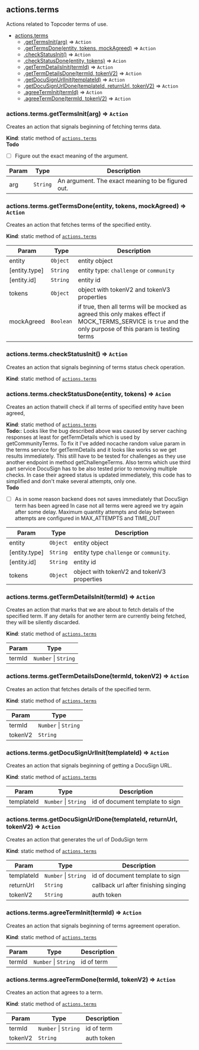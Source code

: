 <a name="module_actions.terms"></a>

## actions.terms
Actions related to Topcoder terms of use.


* [actions.terms](#module_actions.terms)
    * [.getTermsInit(arg)](#module_actions.terms.getTermsInit) ⇒ <code>Action</code>
    * [.getTermsDone(entity, tokens, mockAgreed)](#module_actions.terms.getTermsDone) ⇒ <code>Action</code>
    * [.checkStatusInit()](#module_actions.terms.checkStatusInit) ⇒ <code>Action</code>
    * [.checkStatusDone(entity, tokens)](#module_actions.terms.checkStatusDone) ⇒ <code>Acion</code>
    * [.getTermDetailsInit(termId)](#module_actions.terms.getTermDetailsInit) ⇒ <code>Action</code>
    * [.getTermDetailsDone(termId, tokenV2)](#module_actions.terms.getTermDetailsDone) ⇒ <code>Action</code>
    * [.getDocuSignUrlInit(templateId)](#module_actions.terms.getDocuSignUrlInit) ⇒ <code>Action</code>
    * [.getDocuSignUrlDone(templateId, returnUrl, tokenV2)](#module_actions.terms.getDocuSignUrlDone) ⇒ <code>Action</code>
    * [.agreeTermInit(termId)](#module_actions.terms.agreeTermInit) ⇒ <code>Action</code>
    * [.agreeTermDone(termId, tokenV2)](#module_actions.terms.agreeTermDone) ⇒ <code>Action</code>

<a name="module_actions.terms.getTermsInit"></a>

### actions.terms.getTermsInit(arg) ⇒ <code>Action</code>
Creates an action that signals beginning of fetching terms data.

**Kind**: static method of [<code>actions.terms</code>](#module_actions.terms)  
**Todo**

- [ ] Figure out the exact meaning of the argument.


| Param | Type | Description |
| --- | --- | --- |
| arg | <code>String</code> | An argument. The exact meaning to be figured out. |

<a name="module_actions.terms.getTermsDone"></a>

### actions.terms.getTermsDone(entity, tokens, mockAgreed) ⇒ <code>Action</code>
Creates an action that fetches terms of the specified entity.

**Kind**: static method of [<code>actions.terms</code>](#module_actions.terms)  

| Param | Type | Description |
| --- | --- | --- |
| entity | <code>Object</code> | entity object |
| [entity.type] | <code>String</code> | entity type: `challenge` or `community` |
| [entity.id] | <code>String</code> | entity id |
| tokens | <code>Object</code> | object with tokenV2 and tokenV3 properties |
| mockAgreed | <code>Boolean</code> | if true, then all terms will be mocked as   agreed this only makes effect if MOCK_TERMS_SERVICE is `true` and the only  purpose of this param is testing terms |

<a name="module_actions.terms.checkStatusInit"></a>

### actions.terms.checkStatusInit() ⇒ <code>Action</code>
Creates an action that signals beginning of terms status check
 operation.

**Kind**: static method of [<code>actions.terms</code>](#module_actions.terms)  
<a name="module_actions.terms.checkStatusDone"></a>

### actions.terms.checkStatusDone(entity, tokens) ⇒ <code>Acion</code>
Creates an action thatwill check if all terms of specified entity have been agreed,

**Kind**: static method of [<code>actions.terms</code>](#module_actions.terms)  
**Todo:**: Looks like the bug described above was caused by server caching responses
at least for getTermDetails which is used by getCommunityTerms.
To fix it I've added nocache random value param in the terms service
for getTermDetails and it looks like works so we get results immediately.
This still have to be tested for challenges as they use another endpoint
in method getChallengeTerms.
Also terms which use third part service DocuSign has to be also tested prior
to removing multiple checks.
In case their agreed status is updated immediately, this code
has to simplified and don't make several attempts, only one.  
**Todo**

- [ ] As in some reason backend does not saves immediately that DocuSign term has been agreed
In case not all terms were agreed we try again after some delay.
Maximum quantity attempts and delay between attempts are configured in
MAX_ATTEMPTS and TIME_OUT


| Param | Type | Description |
| --- | --- | --- |
| entity | <code>Object</code> | entity object |
| [entity.type] | <code>String</code> | entity type `challenge` or `community`. |
| [entity.id] | <code>String</code> | entity id |
| tokens | <code>Object</code> | object with tokenV2 and tokenV3 properties |

<a name="module_actions.terms.getTermDetailsInit"></a>

### actions.terms.getTermDetailsInit(termId) ⇒ <code>Action</code>
Creates an action that marks that we are about to fetch details of the
 specified term. If any details for another term are currently being fetched,
they will be silently discarded.

**Kind**: static method of [<code>actions.terms</code>](#module_actions.terms)  

| Param | Type |
| --- | --- |
| termId | <code>Number</code> \| <code>String</code> | 

<a name="module_actions.terms.getTermDetailsDone"></a>

### actions.terms.getTermDetailsDone(termId, tokenV2) ⇒ <code>Action</code>
Creates an action that fetches details of the specified term.

**Kind**: static method of [<code>actions.terms</code>](#module_actions.terms)  

| Param | Type |
| --- | --- |
| termId | <code>Number</code> \| <code>String</code> | 
| tokenV2 | <code>String</code> | 

<a name="module_actions.terms.getDocuSignUrlInit"></a>

### actions.terms.getDocuSignUrlInit(templateId) ⇒ <code>Action</code>
Creates an action that signals beginning of getting a DocuSign URL.

**Kind**: static method of [<code>actions.terms</code>](#module_actions.terms)  

| Param | Type | Description |
| --- | --- | --- |
| templateId | <code>Number</code> \| <code>String</code> | id of document template to sign |

<a name="module_actions.terms.getDocuSignUrlDone"></a>

### actions.terms.getDocuSignUrlDone(templateId, returnUrl, tokenV2) ⇒ <code>Action</code>
Creates an action that generates the url of DoduSign term

**Kind**: static method of [<code>actions.terms</code>](#module_actions.terms)  

| Param | Type | Description |
| --- | --- | --- |
| templateId | <code>Number</code> \| <code>String</code> | id of document template to sign |
| returnUrl | <code>String</code> | callback url after finishing singing |
| tokenV2 | <code>String</code> | auth token |

<a name="module_actions.terms.agreeTermInit"></a>

### actions.terms.agreeTermInit(termId) ⇒ <code>Action</code>
Creates an action that signals beginning of terms agreement operation.

**Kind**: static method of [<code>actions.terms</code>](#module_actions.terms)  

| Param | Type | Description |
| --- | --- | --- |
| termId | <code>Number</code> \| <code>String</code> | id of term |

<a name="module_actions.terms.agreeTermDone"></a>

### actions.terms.agreeTermDone(termId, tokenV2) ⇒ <code>Action</code>
Creates an action that agrees to a term.

**Kind**: static method of [<code>actions.terms</code>](#module_actions.terms)  

| Param | Type | Description |
| --- | --- | --- |
| termId | <code>Number</code> \| <code>String</code> | id of term |
| tokenV2 | <code>String</code> | auth token |

